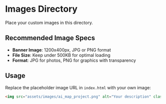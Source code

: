 # Images Directory

Place your custom images in this directory.

## Recommended Image Specs

- **Banner Image**: 1200x400px, JPG or PNG format
- **File Size**: Keep under 500KB for optimal loading
- **Format**: JPG for photos, PNG for graphics with transparency

## Usage

Replace the placeholder image URL in `index.html` with your own image:

```html
<img src="assets/images/ai_map_project.png" alt="Your description" class="hero-image">